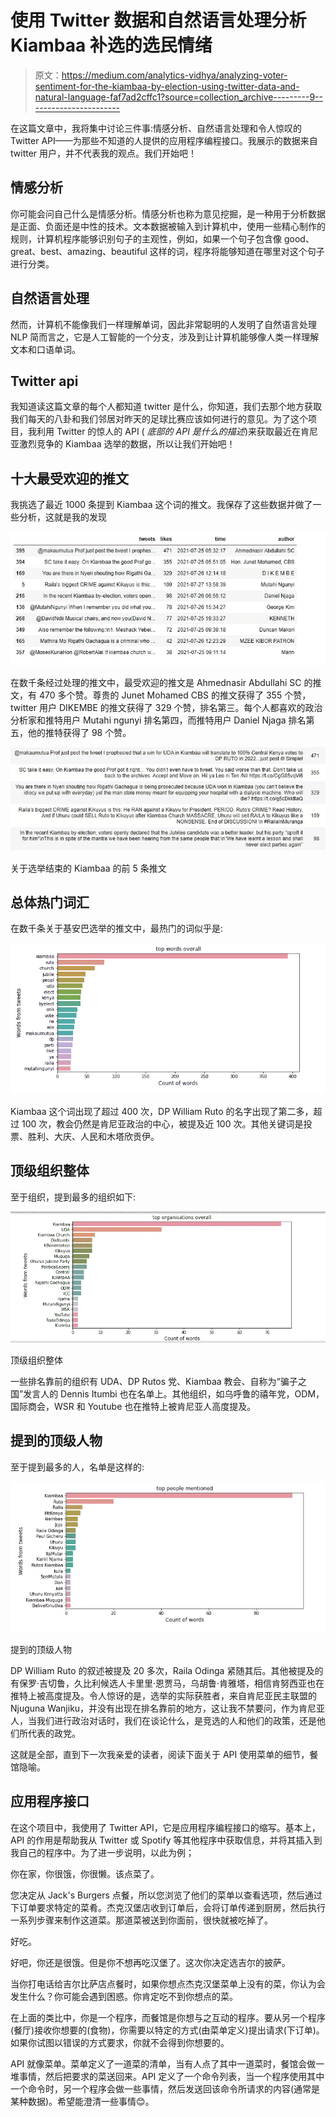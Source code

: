 # 使用 Twitter 数据和自然语言处理分析 Kiambaa 补选的选民情绪

> 原文：<https://medium.com/analytics-vidhya/analyzing-voter-sentiment-for-the-kiambaa-by-election-using-twitter-data-and-natural-language-faf7ad2cffc1?source=collection_archive---------9----------------------->

在这篇文章中，我将集中讨论三件事:情感分析、自然语言处理和令人惊叹的 Twitter API——为那些不知道的人提供的应用程序编程接口。我展示的数据来自 twitter 用户，并不代表我的观点。我们开始吧！

## **情感分析**

你可能会问自己什么是情感分析。情感分析也称为意见挖掘，是一种用于分析数据是正面、负面还是中性的技术。文本数据被输入到计算机中，使用一些精心制作的规则，计算机程序能够识别句子的主观性，例如，如果一个句子包含像 good、great、best、amazing、beautiful 这样的词，程序将能够知道在哪里对这个句子进行分类。

## 自然语言处理

然而，计算机不能像我们一样理解单词，因此非常聪明的人发明了自然语言处理 NLP 简而言之，它是人工智能的一个分支，涉及到让计算机能够像人类一样理解文本和口语单词。

## Twitter api

我知道读这篇文章的每个人都知道 twitter 是什么，你知道，我们去那个地方获取我们每天的八卦和我们邻居对昨天的足球比赛应该如何进行的意见。为了这个项目，我利用 Twitter 的惊人的 API ( *底部的 API 是什么的描述*)来获取最近在肯尼亚激烈竞争的 Kiambaa 选举的数据，所以让我们开始吧！

## 十大最受欢迎的推文

我挑选了最近 1000 条提到 Kiambaa 这个词的推文。我保存了这些数据并做了一些分析，这就是我的发现

![](img/209a7f4d4769bb1a1f728516c4fc0a9f.png)

在数千条经过处理的推文中，最受欢迎的推文是 Ahmednasir Abdullahi SC 的推文，有 470 多个赞。尊贵的 Junet Mohamed CBS 的推文获得了 355 个赞，twitter 用户 DIKEMBE 的推文获得了 329 个赞，排名第三。每个人都喜欢的政治分析家和推特用户 Mutahi ngunyi 排名第四，而推特用户 Daniel Njaga 排名第五，他的推特获得了 98 个赞。

![](img/da69f4a5e58edde779d445017d0634e4.png)

关于选举结束的 Kiambaa 的前 5 条推文

## 总体热门词汇

在数千条关于基安巴选举的推文中，最热门的词似乎是:

![](img/a90be965d9cf3ef3a74aa9d0406e0494.png)

Kiambaa 这个词出现了超过 400 次，DP William Ruto 的名字出现了第二多，超过 100 次，教会仍然是肯尼亚政治的中心，被提及近 100 次。其他关键词是投票、胜利、大庆、人民和木塔欣贡伊。

## 顶级组织整体

至于组织，提到最多的组织如下:

![](img/c6c60ec4194aa779251ab34c78329162.png)

顶级组织整体

一些排名靠前的组织有 UDA、DP Rutos 党、Kiambaa 教会、自称为“骗子之国”发言人的 Dennis Itumbi 也在名单上。其他组织，如乌呼鲁的禧年党，ODM，国际商会，WSR 和 Youtube 也在推特上被肯尼亚人高度提及。

## 提到的顶级人物

至于提到最多的人，名单是这样的:

![](img/5d3fb79d60df6129dfb5767e72c5d8a2.png)

提到的顶级人物

DP William Ruto 的叙述被提及 20 多次，Raila Odinga 紧随其后。其他被提及的有保罗·吉切鲁，久比利候选人卡里里·恩贾马，乌胡鲁·肯雅塔，相信肯努西亚也在推特上被高度提及。令人惊讶的是，选举的实际获胜者，来自肯尼亚民主联盟的 Njuguna Wanjiku，并没有出现在排名靠前的地方，这让我不禁要问，作为肯尼亚人，当我们进行政治对话时，我们在谈论什么，是竞选的人和他们的政策，还是他们所代表的政党。

这就是全部，直到下一次我亲爱的读者，阅读下面关于 API 使用菜单的细节，餐馆隐喻。

## 应用程序接口

在这个项目中，我使用了 Twitter API，它是应用程序编程接口的缩写。基本上，API 的作用是帮助我从 Twitter 或 Spotify 等其他程序中获取信息，并将其插入到我自己的程序中。为了进一步说明，以此为例；

你在家，你很饿，你很懒。该点菜了。

您决定从 Jack's Burgers 点餐，所以您浏览了他们的菜单以查看选项，然后通过下订单要求特定的菜肴。杰克汉堡店收到订单后，会将订单传递到厨房，然后执行一系列步骤来制作这道菜。那道菜被送到你面前，很快就被吃掉了。

好吃。

好吧，你还是很饿。但是你不想再吃汉堡了。这次你决定选吉尔的披萨。

当你打电话给吉尔比萨店点餐时，如果你想点杰克汉堡菜单上没有的菜，你认为会发生什么？你可能会遇到困惑。你肯定吃不到你想点的菜。

在上面的类比中，你是一个程序，而餐馆是你想与之互动的程序。要从另一个程序(餐厅)接收你想要的(食物)，你需要以特定的方式(由菜单定义)提出请求(下订单)。如果你试图以错误的方式要求，你就不会得到你想要的。

API 就像菜单。菜单定义了一道菜的清单，当有人点了其中一道菜时，餐馆会做一堆事情，然后把要求的菜送回来。API 定义了一个命令列表，当一个程序使用其中一个命令时，另一个程序会做一些事情，然后发送回该命令所请求的内容(通常是某种数据)。希望能澄清一些事情😊。